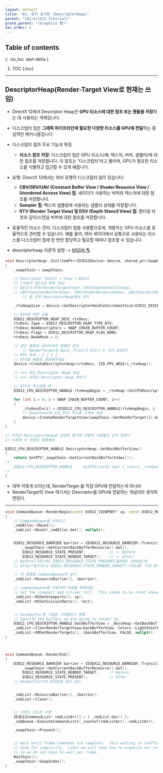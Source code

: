 ```yaml
---
layout: default
title: "02. 장치 초기화 (DescriptorHeap)"
parent: "(DirectX12 Tutorial)"
grand_parent: "(Graphics 😎)"
nav_order: 1
---
```


## Table of contents
{: .no_toc .text-delta }

1. TOC
{:toc}

---

## DescriptorHeap(Render-Target View로 현재는 쓰임)

* DirectX 12에서 Descriptor Heap은 **GPU 리소스에 대한 참조 또는 핸들을 저장**하는 데 사용되는 객체입니다. 
* 디스크립터 힙은 **그래픽 파이프라인에 필요한 다양한 리소스를 GPU에 전달**하는 중심적인 메커니즘입니다. 

* 디스크립터 힙의 주요 기능과 특징
    * **리소스 참조 저장**: 디스크립터 힙은 GPU 리소스(예: 텍스처, 버퍼, 샘플러)에 대한 참조를 저장합니다. 이 참조는 '디스크립터'라고 불리며, GPU가 필요한 리소스를 식별하고 접근할 수 있게 해줍니다.

* 유형: DirectX 12에서는 여러 유형의 디스크립터 힙이 있습니다:
    * **CBV/SRV/UAV (Constant Buffer View / Shader Resource View / Unordered Access View) 힙**: 셰이더가 사용하는 버퍼와 텍스처에 대한 참조를 저장합니다.
    * **Sampler 힙**: 텍스처 샘플링에 사용되는 샘플러 상태를 저장합니다.
    * **RTV (Render Target View) 및 DSV (Depth Stencil View) 힙**: 렌더링 타겟과 깊이/스텐실 버퍼에 대한 참조를 저장합니다.
* 효율적인 리소스 관리: 디스크립터 힙을 사용함으로써, 개발자는 GPU 리소스를 효율적으로 관리할 수 있습니다. 예를 들어, 여러 셰이더에서 공통으로 사용되는 리소스를 디스크립터 힙에 한 번만 할당하고 필요할 때마다 참조할 수 있습니다.

* descriptorheap 이론적 설명 -> [MSDN 🌎](https://learn.microsoft.com/ko-kr/windows/win32/direct3d12/descriptor-heaps-overview)

```cpp
void DescriptorHeap::Init(ComPtr<ID3D12Device> device, shared_ptr<SwapChain> swapChain)
{
	_swapChain = swapChain;

	// Descriptor (DX12) = View (~DX11)
	// [서술자 힙]으로 RTV 생성
	// DX11의 RTV(RenderTargetView), DSV(DepthStencilView), 
	// CBV(ConstantBufferView), SRV(ShaderResourceView), UAV(UnorderedAccessView)
        // 를 전부 DescriptorHeap에서 관리

	_rtvHeapSize = device->GetDescriptorHandleIncrementSize(D3D12_DESCRIPTOR_HEAP_TYPE_RTV);

	// RTV에 대한 설명
	D3D12_DESCRIPTOR_HEAP_DESC rtvDesc;
	rtvDesc.Type = D3D12_DESCRIPTOR_HEAP_TYPE_RTV;
	rtvDesc.NumDescriptors = SWAP_CHAIN_BUFFER_COUNT;
	rtvDesc.Flags = D3D12_DESCRIPTOR_HEAP_FLAG_NONE;
	rtvDesc.NodeMask = 0;

	// 같은 종류의 데이터끼리 배열로 관리
		// RenderTarget은 Back, Front가 있으니 두 개가 있겠지?
	// RTV 목록 : [ ] [ ]
	// RTV를 배열로 생성해주세요
	device->CreateDescriptorHeap(&rtvDesc, IID_PPV_ARGS(&_rtvHeap));

	// <<< 위는 Descriptor Heap 생성
	// >>> 아래는 Descriptor Heap 채우기

	// RTV의 주소값을 줘
	D3D12_CPU_DESCRIPTOR_HANDLE rtvHeapBegin = _rtvHeap->GetCPUDescriptorHandleForHeapStart();

	for (int i = 0; i < SWAP_CHAIN_BUFFER_COUNT; i++)
	{
		_rtvHandle[i] = CD3DX12_CPU_DESCRIPTOR_HANDLE(rtvHeapBegin, i * _rtvHeapSize);
		// SwapChain에 있는 RTV 주소를 가져와 생성
		device->CreateRenderTargetView(swapChain->GetRenderTarget(i).Get(), nullptr, _rtvHandle[i]);
	}
}

// 아직은 DescriptorHeap을 생성만 했기에 어떻게 사용될지 감이 안온다
// 이후에 이 부분은 설명예정
```

```cpp
D3D12_CPU_DESCRIPTOR_HANDLE DescriptorHeap::GetBackBufferView()
{
    return GetRTV(_swapChain->GetCurrentBackBufferIndex());
/*
	D3D12_CPU_DESCRIPTOR_HANDLE		GetRTV(int32 idx) { return _rtvHandle[idx]; }
*/
}
```

* 대략 이렇게 쓰이는데, RenderTarget 를 직접 GPU에 전달하는게 아니라
* RenderTarget의 View 여기서는 Descriptor를 GPU에 전달하는 개념이라 생각하면된다.

---

```cpp
void CommandQueue::RenderBegin(const D3D12_VIEWPORT* vp, const D3D12_RECT* rect)
{
	// CommandQuque를 비워주고
    _cmdAlloc->Reset();
    _cmdList->Reset(_cmdAlloc.Get(), nullptr);


    D3D12_RESOURCE_BARRIER barrier = CD3DX12_RESOURCE_BARRIER::Transition(
        _swapChain->GetCurrentBackBufferResource().Get(),
        D3D12_RESOURCE_STATE_PRESENT,         	// <- Before
        D3D12_RESOURCE_STATE_RENDER_TARGET); 	// <- After
	// Before(기존)에는 D3D12_RESOURCE_STATE_PRESENT(출력중) 상태였는데
	// After(앞으로)는 D3D12_RESOURCE_STATE_RENDER_TARGET(그리는중) 으로 변경해 달라

    // 위 명령을 commandqueue에 넣기
    _cmdList->ResourceBarrier(1, &barrier);

    // commandqueue를 사용하면 아래를 해줘야함.
    // Set the viewport and scissor rect.  This needs to be reset whenever the command list is reset.
    _cmdList->RSSetViewports(1, vp);
    _cmdList->RSSetScissorRects(1, rect);


    // backbuffer에 그림을 그려달라고 명령
    // Specify the buffers we are going to render to.
    D3D12_CPU_DESCRIPTOR_HANDLE backBufferView = _descHeap->GetBackBufferView();
    _cmdList->ClearRenderTargetView(backBufferView, Colors::LightSteelBlue, 0, nullptr);
    _cmdList->OMSetRenderTargets(1, &backBufferView, FALSE, nullptr);
}



void CommandQueue::RenderEnd()
{
    D3D12_RESOURCE_BARRIER barrier = CD3DX12_RESOURCE_BARRIER::Transition(
        _swapChain->GetCurrentBackBufferResource().Get(),
        D3D12_RESOURCE_STATE_RENDER_TARGET, 	// Before
        D3D12_RESOURCE_STATE_PRESENT); 			// After
    // RenderStart와 반대임을 알수 있다.


    _cmdList->ResourceBarrier(1, &barrier);
    _cmdList->Close();


    // 커맨드 리스트 수행
    ID3D12CommandList* cmdListArr[] = { _cmdList.Get() };
    _cmdQueue->ExecuteCommandLists(_countof(cmdListArr), cmdListArr);

    _swapChain->Present();


    // Wait until frame commands are complete.  This waiting is inefficient and is
    // done for simplicity.  Later we will show how to organize our rendering code
    // so we do not have to wait per frame.
    WaitSync();
    _swapChain->SwapIndex();
}
```